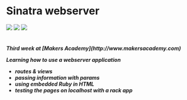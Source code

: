 Sinatra webserver
==========
<div>
<img src = https://img.shields.io/badge/%20-GitHub-orange.svg>
<img src = https://img.shields.io/badge/%20-Ruby-blue.svg>
<img src = https://img.shields.io/badge/%20-Sinatra-FFFF00.svg>
</div>
<br>

<h5> Third week at [Makers Academy](http://www.makersacademy.com) 

Learning how to use a webserver application
  - routes & views
  - passing information with params
  - using embedded Ruby in HTML
  - testing the pages on localhost with a rack app 
